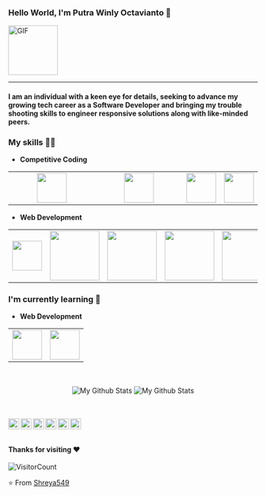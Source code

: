 ### Hello World, I'm Putra Winly Octavianto :purple_heart:

<img alt="GIF" src="https://media.giphy.com/media/Cmr1OMJ2FN0B2/giphy.gif" width = 100/>

---

#### I am an individual with a keen eye for details, seeking to advance my growing tech career as a Software Developer and bringing my trouble shooting skills to engineer responsive solutions along with like-minded peers.

### My skills :man_technologist:

- **Competitive Coding**
<table>
<tbody>
 <tr>
<td align="center" width="50%">
<img height=60px src="https://www.vectorlogo.zone/logos/php/php-ar21.svg"> 
</td>

<td align="center" width="50%">
<img height=60px src="https://www.vectorlogo.zone/logos/typescriptlang/typescriptlang-ar21.svg"> 
</td>

<td align="center" width="50%">
<img height=60px src="https://www.vectorlogo.zone/logos/java/java-ar21.svg"> 
</td>

<td align="center" width="50%">
<img height=60px src="https://www.vectorlogo.zone/logos/golang/golang-ar21.svg"> 
</td>
</tr>
</tbody>
</table>

- **Web Development**
<table>
<tbody>
 <tr>
<td align="center" width="20%">
<img height=60px src="https://www.vectorlogo.zone/logos/laravel/laravel-ar21.svg"> 
</td>

<td align="center" width="20%">
<img height=100px src="https://www.vectorlogo.zone/logos/reactjs/reactjs-ar21.svg"> 
</td>

<td align="center" width="20%">
<img height=100px src="https://www.vectorlogo.zone/logos/springio/springio-ar21.svg"> 
</td>

<td align="center" width="20%">
<img height=100px src="https://www.vectorlogo.zone/logos/golang/golang-ar21.svg"> 
</td>

<td align="center" width="20%">
<img height=100px src="https://www.vectorlogo.zone/logos/nodejs/nodejs-ar21.svg"> 
</td>
</tr>
</tbody>
</table>

### I'm currently learning :open_book:

- **Web Development**
<table>
<tbody>
 <tr>
<td align="center" width="50%">
<img height=60px src="https://www.vectorlogo.zone/logos/graphql/graphql-ar21.svg"> 
</td>
<td align="center" width="50%">
<img height=60px src="https://www.vectorlogo.zone/logos/reactjs/reactjs-ar21.svg"> 
</td>
</tr>
</tbody>
</table>

<br>
<p align="center">
<img align="center" src="https://github-readme-stats.vercel.app/api/top-langs/?username=Shreya549&layout=compact&theme=radical" alt="My Github Stats">
<img align="center" src="https://github-readme-stats.vercel.app/api?username=Shreya549&&show_icons=true&theme=radical&count_private=true&include_all_commits=true" alt="My Github Stats">
</p>

<br> <br>
<a href="https://twitter.com/shreyaaaaaaaaa_">
<img align="left" alt="Shreya's Twitter" width="22px" src="https://cdn.jsdelivr.net/npm/simple-icons@v3/icons/twitter.svg" />
</a>
<a href="https://www.linkedin.com/in/shreyachatterjee05/">
<img align="left" alt="Shreya's LinkedIn" width="22px" src="https://cdn.jsdelivr.net/npm/simple-icons@v3/icons/linkedin.svg" />
</a>
<a href="https://github.com/PutraOktav">
<img align="left" alt="Shreya's Github" width="22px" src="https://cdn.jsdelivr.net/npm/simple-icons@v3/icons/github.svg" />
</a>
<a href="https://www.instagram.com/nokt/">
<img align="left" alt="Shreya's Instagram" width="22px" src="https://cdn.jsdelivr.net/npm/simple-icons@v3/icons/instagram.svg" />
</a>
<a href="https://www.facebook.com/shreya.chatterjee.31105674">
<img align="left" alt="Shreya's Facebook" width="22px" src="https://cdn.jsdelivr.net/npm/simple-icons@v3/icons/facebook.svg" />
</a>
<a href="https://www.hackerrank.com/shreyachatterje2">
<img align="left" alt="Shreya's Hackerrank" width="22px" src="https://cdn.jsdelivr.net/npm/simple-icons@v3/icons/hackerrank.svg" />
</a>
<br><br>

#### Thanks for visiting :heart:

![VisitorCount](https://profile-counter.glitch.me/Shreya549/count.svg)

⭐️ From [Shreya549](https://github.com/Shreya549)
